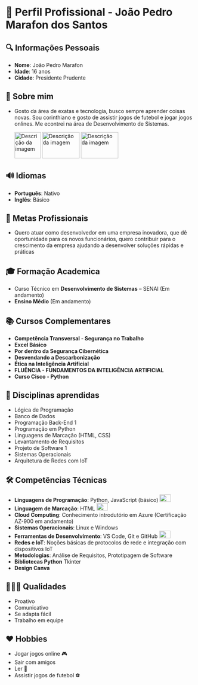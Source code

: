 # 📝 Perfil Profissional - João Pedro Marafon dos Santos

## 🔍 **Informações Pessoais**
* **Nome**: João Pedro Marafon
* **Idade**: 16 anos
* **Cidade**: Presidente Prudente

## 👤 **Sobre mim**
* Gosto da área de exatas e tecnologia, busco sempre aprender coisas novas. Sou corinthiano e gosto de assistir jogos de futebol e jogar jogos onlines. Me econtrei na área de Desenvolvimento de Sistemas.

   <img src="https://encrypted-tbn0.gstatic.com/images?q=tbn:ANd9GcSwHiXR7sNdqkx6k6f74_rl2hgAJvmfaoc0sA&s" width="70" height="70" alt="Descrição da imagem">   <img src="https://engenhariadocorpo.com.br/wp-content/uploads/2023/08/4.png" width="100" height="70" alt="Descrição da imagem">     <img src="https://images.unsplash.com/photo-1493711662062-fa541adb3fc8?fm=jpg&q=60&w=3000&ixlib=rb-4.1.0&ixid=M3wxMjA3fDB8MHxzZWFyY2h8Mnx8am9nYW5kbyUyMHZpZGVvZ2FtZXN8ZW58MHx8MHx8fDA%3D" width="100" height="70" alt="Descrição da imagem">


## 🔊 **Idiomas**
* **Português**: Nativo
* **Inglês**: Básico

## 🎯 **Metas Profissionais**
* Quero atuar como desenvolvedor em uma empresa inovadora, que dê oportunidade para os novos funcionários, quero contribuir para o crescimento da empresa ajudando a desenvolver soluções rápidas e práticas

## 🎓 **Formação Academica**
* Curso Técnico em **Desenvolvimento de Sistemas** – SENAI (Em andamento)
* **Ensino Médio** (Em andamento)

## 📚 **Cursos Complementares**
* **Competência Transversal - Segurança no Trabalho**
* **Excel Básico**
* **Por dentro da Segurança Cibernética**
* **Desvendando a Descarbonização**
* **Ética na Inteligência Artificial**
* **FLUÊNCIA - FUNDAMENTOS DA INTELIGÊNCIA ARTIFICIAL**
* **Curso Cisco - Python**

## 📜 **Disciplinas aprendidas**
* Lógica de Programação
* Banco de Dados
* Programação Back-End 1
* Programação em Python
* Linguagens de Marcação (HTML, CSS)
* Levantamento de Requisitos
* Projeto de Software 1
* Sistemas Operacionais
* Arquitetura de Redes com IoT

##  🛠️ **Competências Técnicas**
* **Linguagens de Programação**: Python, JavaScript (básico) <img src="https://camo.githubusercontent.com/426c1121b29abc64a6b1af1e3aa3091abb38e39c87054720b765af1425c74e7f/68747470733a2f2f63646e2e6a7364656c6976722e6e65742f67682f64657669636f6e732f64657669636f6e2f69636f6e732f6a6176617363726970742f6a6176617363726970742d6f726967696e616c2e737667" width="30" height="20" alt="Descrição da imagem">
* **Linguagem de Marcação**: HTML <img src="https://camo.githubusercontent.com/571236676caace6f90e10d57d79c6d3b82e1ca154d83abbdd31ab36ec23cc3fb/68747470733a2f2f63646e2e6a7364656c6976722e6e65742f67682f64657669636f6e732f64657669636f6e2f69636f6e732f68746d6c352f68746d6c352d6f726967696e616c2d776f72646d61726b2e737667" width="30" height="20" alt="Descrição da imagem">
* **Cloud Computing**: Conhecimento introdutório em Azure (Certificação AZ-900 em andamento)
* **Sistemas Operacionais**: Linux e Windows
* **Ferramentas de Desenvolvimento**: VS Code, Git e GitHub <img src="https://camo.githubusercontent.com/2e3402a95bea6acba7dd5d26566d797607b63a6bdec43942c8286fbf7db4a177/68747470733a2f2f63646e2e6a7364656c6976722e6e65742f67682f64657669636f6e732f64657669636f6e2f69636f6e732f6769746875622f6769746875622d6f726967696e616c2e737667 " width="30" height="20" alt="Descrição da imagem">
* **Redes e IoT**: Noções básicas de protocolos de rede e integração com dispositivos IoT
* **Metodologias**: Análise de Requisitos, Prototipagem de Software
* **Bibliotecas Python** Tkinter
* **Design Canva**

## 👨🏽‍💻 **Qualidades**
* Proativo
* Comunicativo
* Se adapta fácil
* Trabalho em equipe

## ❤️ **Hobbies**
* Jogar jogos online 🎮
* Sair com amigos 
* Ler 📖
* Assistir jogos de futebol ⚽️
